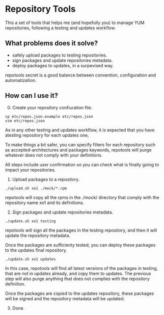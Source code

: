 Repository Tools
================

This a set of tools that helps me (and hopefully you) to manage YUM
repositories, following a testing and updates workflow.


What problems does it solve?
----------------------------

* safely upload packages to testing repositories.
* sign packages and update repositories metadata.
* deploy packages to updates, in a surpevised way.

repotools secret is a good balance between convention, configuration
and automatization.

How can I use it?
-----------------

0. Create your repository confiuration file.

```
cp etc/repos.json.example etc/repos.json
vim etc/repos.json
```

As in any other testing and updates workflow, it is expected that you
have atesting repository for each updates one,

To make things a bit safer, you can specify filters for each repository
such as accepted-architectures and packages keywords, repotools will
purge whatever does not comply with your definitions.

All steps include user confirmation so you can check what is finally
going to impact your repositories.

1. Upload packages to a repository.

```
./upload.sh xo1 ./mock/*.rpm
```

repotools will copy all the rpms in the ./mock/ directory that comply
with the repository name xo1 and its definitions.

2. Sign packages and update repositories metadata.

```
./update.sh xo1 testing
```

repotools will sign all the packages in the testing repository, and then
it will update the repository metadata.

Once the packages are sufficienty tested, you can deploy these packages
to the updates final repository.

```
./update.sh xo1 updates
```

In this case, repotools will find all latest versions of the packages in
testing, that are not in updates already, and copy them to updates. The
previous step will also purge anything that does not complies with the
repository definition.

Once the packages are copied to the updates repository, these packages
will be signed and the repository metadata will be updated.

3. Done.
